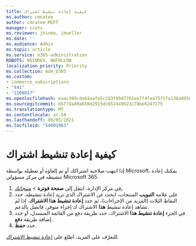 ```yaml
---
title: كيفية إعادة تنشيط اشتراك
ms.author: cmcatee
author: cmcatee-MSFT
manager: scotv
ms.reviewer: jkinma, jmueller
ms.date: ''
ms.audience: Admin
ms.topic: article
ms.service: o365-administration
ROBOTS: NOINDEX, NOFOLLOW
localization_priority: Priority
ms.collection: Adm_O365
ms.custom:
- commerce_subscriptions
- "441"
- "1500017"
ms.openlocfilehash: eaac309cda64aafa5c2d3f99d7761ee7f4faa75f1fa138a095615efe927e109b
ms.sourcegitcommit: b5f7da89a650d2915dc652449623c78be6247175
ms.translationtype: MT
ms.contentlocale: ar-SA
ms.lasthandoff: 08/05/2021
ms.locfileid: "54001963"
---
```

# <a name="how-to-reactivate-a-subscription"></a>كيفية إعادة تنشيط اشتراك

إذا انتهت صلاحية اشتراكك أو تم إلغاؤه أو تعطيله بواسطة Microsoft، يمكنك إعادة تنشيطه في مركز مسؤولي Microsoft 365.
  
1. في مركز الإدارة، انتقل إلى **صفحة فوترة** \> [منتجاتك.](https://go.microsoft.com/fwlink/p/?linkid=842054)
2. على علامة **التبويب** المنتجات، ابحث عن الاشتراك الذي تريد إعادة تنشيطه. حدد النقاط الثلاث (المزيد من الإجراءات)، ثم حدد **إعادة تنشيط هذا الاشتراك**.
    إذا لم تشاهد إعادة تنشيط **هذا** الاشتراك ك إجراء متوفر، فاتصل بالدعم.
3. في الجزء **إعادة تنشيط هذا** الاشتراك، حدد طريقة دفع من القائمة المنسدل، أو حدد إضافة طريقة **دفع**.
4. حدد **حفظ**.

للتعرّف على المزيد، اطلع على [إعادة تنشيط الاشتراك](/microsoft-365/commerce/subscriptions/reactivate-your-subscription).